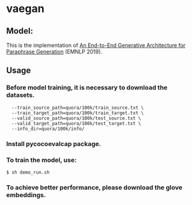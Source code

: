 # vaegan

## Model:
This is the implementation of [An End-to-End Generative Architecture for Paraphrase Generation](https://www.aclweb.org/anthology/D19-1309.pdf) (EMNLP 2019).


## Usage
### Before model training, it is necessary to download the datasets. 
```
  --train_source_path=quora/100k/train_source.txt \
  --train_target_path=quora/100k/train_target.txt \
  --valid_source_path=quora/100k/test_source.txt \
  --valid_target_path=quora/100k/test_target.txt \
  --info_dir=quora/100k/info/ 
```

### Install pycocoevalcap package. 

### To train the model, use:
```
$ sh demo_run.sh
```

### To achieve better performance, please download the glove embeddings.

